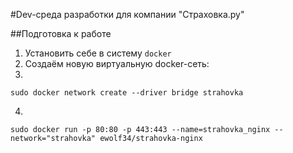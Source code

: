 #Dev-среда разработки для компании "Страховка.ру"

##Подготовка к работе
1. Установить себе в систему `docker`
2. Создаём новую виртуальную docker-сеть:
3. 

```
sudo docker network create --driver bridge strahovka
```
4. 
```
sudo docker run -p 80:80 -p 443:443 --name=strahovka_nginx --network="strahovka" ewolf34/strahovka-nginx
```


[comment]: <> (sudo docker run -d -p 8000:8000 -p 9000:9000 --name=portainer --restart=always -v /var/run/docker.sock:/var/run/docker.sock -v portainer_data:/data --network="strahovka" portainer/portainer-ce)